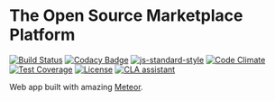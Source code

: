 # The Open Source Marketplace Platform

[![Build Status](https://travis-ci.org/bonotech/OpenMarketplace.svg?branch=develop)](https://travis-ci.org/bonotech/OpenMarketplace)
[![Codacy Badge](https://api.codacy.com/project/badge/Grade/b019e36b2e47432a842f3ad8de522b1a)](https://www.codacy.com/app/OpenMarketplace/OpenMarketplace?utm_source=github.com&amp;utm_medium=referral&amp;utm_content=bonotech/OpenMarketplace&amp;utm_campaign=Badge_Grade)
[![js-standard-style](https://img.shields.io/badge/code%20style-standard-brightgreen.svg)](http://standardjs.com)
[![Code Climate](https://codeclimate.com/github/codeclimate/codeclimate/badges/gpa.svg)](https://codeclimate.com/github/openmarketplace/openmarketplace)
[![Test Coverage](https://codeclimate.com/github/codeclimate/codeclimate/badges/coverage.svg)](https://codeclimate.com/github/openmarketplace/openmarketplace)
[![License](https://img.shields.io/badge/License-Apache%202.0-blue.svg)](https://opensource.org/licenses/Apache-2.0)
[![CLA assistant](https://cla-assistant.io/readme/badge/openmarketplace/openmarketplace)](https://cla-assistant.io/openmarketplace/openmarketplace)

Web app built with amazing [Meteor](https://www.meteor.com).
